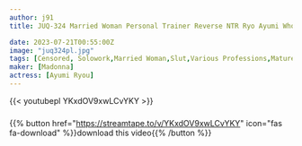 ```yaml
---
author: j91
title: JUQ-324 Married Woman Personal Trainer Reverse NTR Ryo Ayumi Who Seduces Me With A Beautiful Ass And A Devilish Smile

date: 2023-07-21T00:55:00Z
image: "juq324pl.jpg"
tags: [Censored, Solowork,Married Woman,Slut,Various Professions,Mature Woman,Digital Mosaic,Cuckold	]
maker: [Madonna]
actress: [Ayumi Ryou]
---
```



{{< youtubepl YKxdOV9xwLCvYKY >}}
###

{{% button href="https://streamtape.to/v/YKxdOV9xwLCvYKY" icon="fas fa-download" %}}download this video{{% /button %}}

